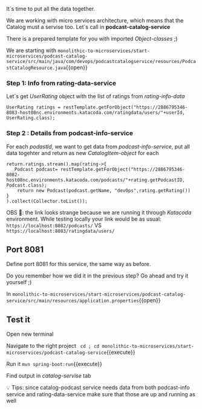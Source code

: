 It´s time to put all the data together.

We are working with micro services architecture, which means that the Catalog must a servise too. Let´s call in **podcast-catalog-service**

There is a prepared template for you with imported *Object-classes* ;)

We are starting with  `monolithic-to-microservices/start-microservices/podcast-catalog-service/src/main/java/com/devops/podcastcatalogservice/resources/PodcastCatalogResource.java`{{open}}

### Step 1: Info from rating-data-service

Let´s get *UserRating* object with the list of ratings from *rating-info-data*

```
UserRating ratings = restTemplate.getForObject("https://2886795346-8083-host08nc.environments.katacoda.com/ratingdata/users/"+userId, UserRating.class);   

```

### Step 2 : Details from podcast-info-service

For each *podastId*, we want to get data from *podcast-info-service*, put all data togehter and return as new *CatalogItem-object* for each 

```
return.ratings.stream().map(rating->{
   Podcast podcast= restTemplate.getForObject("https://2886795346-8082-host08nc.environments.katacoda.com/podcasts/"+rating.getPodcastID, Podcast.class);
    return new Podcast(podcast.getName, "devOps",rating.getRating())
}
).collect(Collector.toList());

```

OBS 👾: the link looks strange because we are running it through *Katacoda* environment. While testing locally your link would be as usual: `https://localhost:8082/podcasts/` VS `https://localhost:8083/ratingdata/users/`


## Port 8081

Define port 8081 for this service, the same way as before.

Do you remember how we did it in the previous step? Go ahead and try it yourself ;) 

In `monolithic-to-microservices/start-microservices/podcast-catalog-service/src/main/resources/application.properties`{{open}} 

## Test it 

Open new terminal

Navigate to the right project ` cd ; cd monolithic-to-microservices/start-microservices/podcast-catalog-service`{{execute}}

Run it `mvn spring-boot:run`{{execute}}

Find output in *catalog-servise* tab

💡 Tips: since catalog-podcast service needs data from both podcast-info service and rating-data-service make sure that those are up and running as well 